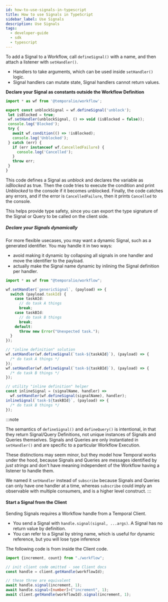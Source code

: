 ```yaml
---
id: how-to-use-signals-in-typescript
title: How to use Signals in TypeScript
sidebar_label: Use Signals
description: Use Signals
tags:
  - developer-guide
  - sdk
  - typescript
---
```


To add a Signal to a Workflow, call `defineSignal()` with a name, and then attach a listener with `setHandler()`.

- Handlers to take arguments, which can be used inside `setHandler()` logic.
- Signal handlers can mutate state, Signal handlers cannot return values.

**Declare your Signal as constants outside the Workflow Definition**

```typescript
import * as wf from '@temporalio/workflow';

export const unblockSignal = wf.defineSignal('unblock');
 let isBlocked = true;
 wf.setHandler(unblockSignal, () => void (isBlocked = false));
 console.log('Blocked');
 try {
   await wf.condition(() => !isBlocked);
   console.log('Unblocked');
 } catch (err) {
   if (err instanceof wf.CancelledFailure) {
     console.log('Cancelled');
   }
   throw err;
 }
}
```

This code defines a Signal as _unblock_ and declares the variable as _isBlocked_ as true. Then the code tries to execute the condition and print _Unblocked_ to the console if it becomes unblocked. Finally, the code catches any errors, and if the error is `CancelledFailure`, then it prints `Cancelled` to the console.

This helps provide type safety, since you can export the type signature of the Signal or Query to be called on the client side.

##### Declare your Signals dynamically

For more flexible usecases, you may want a dynamic Signal, such as a generated identifier. You may handle it in two ways:

- avoid making it dynamic by collapsing all signals in one handler and move the identifier to the payload.
- actually make the Signal name dynamic by inlining the Signal definition per handler.

```typescript
import * as wf from "@temporalio/workflow";

wf.setHandler(`genericSignal`, (payload) => {
  switch (payload.taskId) {
    case taskAId:
      // do task A things
      break;
    case taskBId:
      // do task B things
      break;
    default:
      throw new Error("Unexpected task.");
  }
});

// "inline definition" solution
wf.setHandler(wf.defineSignal(`task-${taskAId}`), (payload) => {
  /* do task A things */
});
wf.setHandler(wf.defineSignal(`task-${taskBId}`), (payload) => {
  /* do task B things */
});

// utility "inline definition" helper
const inlineSignal = (signalName, handler) =>
  wf.setHandler(wf.defineSignal(signalName), handler);
inlineSignal(`task-${taskBId}`, (payload) => {
  /* do task B things */
});
```

:::note

The semantics of `defineSignal()` and `defineQuery()` is intentional, in that they return Signal/Query Definitions, not unique instances of Signals and Queries themselves.
Signals and Queries are only instantiated in `setHandler()` and are specific to a particular Workflow Execution.

These distinctions may seem minor, but they model how Temporal works under the hood, because Signals and Queries are messages identified by _just strings_ and don't have meaning independent of the Workflow having a listener to handle them.

We named it `setHandler` instead of `subscribe` because Signals and Queries can only have one handler at a time, whereas `subscribe` could imply an observable with multiple consumers, and is a higher level construct.
:::

#### Start a Signal from the Client

Sending Signals requires a Workflow handle from a Temporal Client.

- You send a Signal with `handle.signal(signal, ...args)`. A Signal has no return value by definition.
- You can refer to a Signal by string name, which is useful for dynamic reference, but you will lose type inference

The following code is from inside the Client code.

```typescript
import {increment, count} from "./workflow";

// init client code omitted - see Client docs
const handle = client.getHandle(workflowId);

// these three are equivalent
await handle.signal(increment, 1);
await handle.signal<[number]>("increment", 1);
await client.getHandle(workflowId).signal(increment, 1);
```
